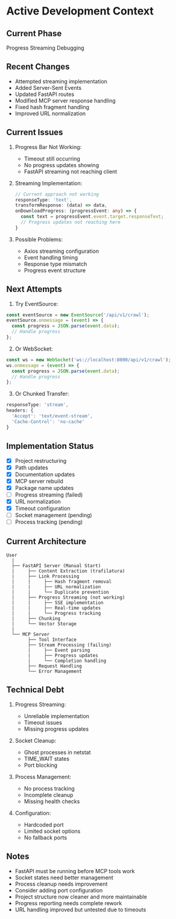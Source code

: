 # Active Development Context

## Current Phase
Progress Streaming Debugging

## Recent Changes
- Attempted streaming implementation
- Added Server-Sent Events
- Updated FastAPI routes
- Modified MCP server response handling
- Fixed hash fragment handling
- Improved URL normalization

## Current Issues
1. Progress Bar Not Working:
   - Timeout still occurring
   - No progress updates showing
   - FastAPI streaming not reaching client

2. Streaming Implementation:
   ```typescript
   // Current approach not working
   responseType: 'text',
   transformResponse: (data) => data,
   onDownloadProgress: (progressEvent: any) => {
     const text = progressEvent.event.target.responseText;
     // Progress updates not reaching here
   }
   ```

3. Possible Problems:
   - Axios streaming configuration
   - Event handling timing
   - Response type mismatch
   - Progress event structure

## Next Attempts
1. Try EventSource:
```typescript
const eventSource = new EventSource('/api/v1/crawl');
eventSource.onmessage = (event) => {
  const progress = JSON.parse(event.data);
  // Handle progress
};
```

2. Or WebSocket:
```typescript
const ws = new WebSocket('ws://localhost:8000/api/v1/crawl');
ws.onmessage = (event) => {
  const progress = JSON.parse(event.data);
  // Handle progress
};
```

3. Or Chunked Transfer:
```typescript
responseType: 'stream',
headers: {
  'Accept': 'text/event-stream',
  'Cache-Control': 'no-cache'
}
```

## Implementation Status
- [x] Project restructuring
- [x] Path updates
- [x] Documentation updates
- [x] MCP server rebuild
- [x] Package name updates
- [ ] Progress streaming (failed)
- [x] URL normalization
- [x] Timeout configuration
- [ ] Socket management (pending)
- [ ] Process tracking (pending)

## Current Architecture
```
User
  |
  ├── FastAPI Server (Manual Start)
  |     ├── Content Extraction (trafilatura)
  |     ├── Link Processing
  |     |     ├── Hash fragment removal
  |     |     ├── URL normalization
  |     |     └── Duplicate prevention
  |     ├── Progress Streaming (not working)
  |     |     ├── SSE implementation
  |     |     ├── Real-time updates
  |     |     └── Progress tracking
  |     ├── Chunking
  |     └── Vector Storage
  |
  └── MCP Server
        ├── Tool Interface
        ├── Stream Processing (failing)
        |     ├── Event parsing
        |     ├── Progress updates
        |     └── Completion handling
        ├── Request Handling
        └── Error Management
```

## Technical Debt
1. Progress Streaming:
   - Unreliable implementation
   - Timeout issues
   - Missing progress updates

2. Socket Cleanup:
   - Ghost processes in netstat
   - TIME_WAIT states
   - Port blocking

3. Process Management:
   - No process tracking
   - Incomplete cleanup
   - Missing health checks

4. Configuration:
   - Hardcoded port
   - Limited socket options
   - No fallback ports

## Notes
- FastAPI must be running before MCP tools work
- Socket states need better management
- Process cleanup needs improvement
- Consider adding port configuration
- Project structure now cleaner and more maintainable
- Progress reporting needs complete rework
- URL handling improved but untested due to timeouts
